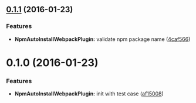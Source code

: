 <a name="0.1.1"></a>
## [0.1.1](https://github.com/tomchentw/npm-auto-install-webpack-plugin/compare/v0.1.0...v0.1.1) (2016-01-23)


### Features

* **NpmAutoInstallWebpackPlugin:** validate npm package name ([4caf566](https://github.com/tomchentw/npm-auto-install-webpack-plugin/commit/4caf566))



<a name="0.1.0"></a>
# 0.1.0 (2016-01-23)


### Features

* **NpmAutoInstallWebpackPlugin:** init with test case ([af15008](https://github.com/tomchentw/npm-auto-install-webpack-plugin/commit/af15008))



